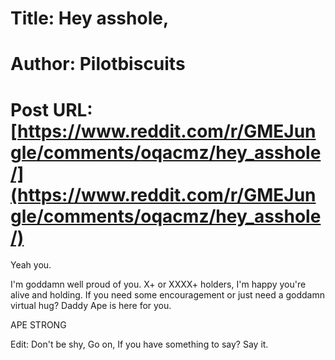 # Title: Hey asshole,
# Author: Pilotbiscuits
# Post URL: [https://www.reddit.com/r/GMEJungle/comments/oqacmz/hey_asshole/](https://www.reddit.com/r/GMEJungle/comments/oqacmz/hey_asshole/)


Yeah you. 


I'm goddamn well proud of you. X+ or XXXX+ holders, I'm happy you're alive and holding. If you need some encouragement or just need a goddamn virtual hug? Daddy Ape is here for you.


APE STRONG

Edit: Don't be shy, Go on, If you have something to say? Say it.